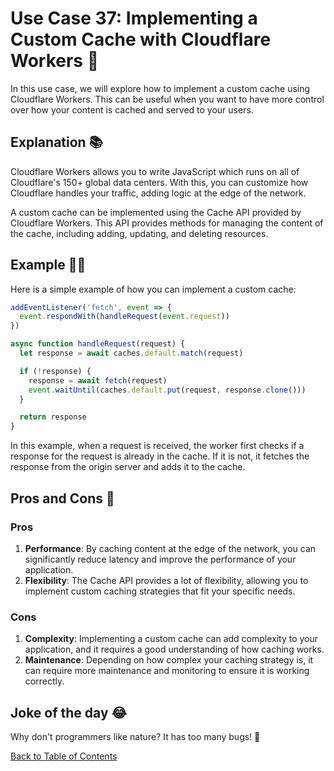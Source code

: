 # Use Case 37: Implementing a Custom Cache with Cloudflare Workers 🚀

In this use case, we will explore how to implement a custom cache using Cloudflare Workers. This can be useful when you want to have more control over how your content is cached and served to your users.

## Explanation 📚

Cloudflare Workers allows you to write JavaScript which runs on all of Cloudflare's 150+ global data centers. With this, you can customize how Cloudflare handles your traffic, adding logic at the edge of the network.

A custom cache can be implemented using the Cache API provided by Cloudflare Workers. This API provides methods for managing the content of the cache, including adding, updating, and deleting resources.

## Example 🧑‍💻

Here is a simple example of how you can implement a custom cache:

```javascript
addEventListener('fetch', event => {
  event.respondWith(handleRequest(event.request))
})

async function handleRequest(request) {
  let response = await caches.default.match(request)

  if (!response) {
    response = await fetch(request)
    event.waitUntil(caches.default.put(request, response.clone()))
  }

  return response
}
```

In this example, when a request is received, the worker first checks if a response for the request is already in the cache. If it is not, it fetches the response from the origin server and adds it to the cache.

## Pros and Cons 🏁

### Pros

1. **Performance**: By caching content at the edge of the network, you can significantly reduce latency and improve the performance of your application.
2. **Flexibility**: The Cache API provides a lot of flexibility, allowing you to implement custom caching strategies that fit your specific needs.

### Cons

1. **Complexity**: Implementing a custom cache can add complexity to your application, and it requires a good understanding of how caching works.
2. **Maintenance**: Depending on how complex your caching strategy is, it can require more maintenance and monitoring to ensure it is working correctly.

## Joke of the day 😂

Why don't programmers like nature? It has too many bugs! 🐛

[Back to Table of Contents](./table_of_contents.md)